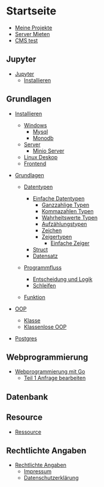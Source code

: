 # Startseite

- [Meine Projekte](./MeineProjekt.md)
- [Server Mieten](./Server_Mieten.md)
- [CMS test](./cms.md)

## Jupyter
- [Jupyter]()
  - [Installieren](./Juypther/Installieren.md)

## Grundlagen 

- [Installieren]()
  - [Windows](./Installieren/Windows.md)
    - [Mysql](./Installieren/Windows/Mysql.md)
    - [Monodb](./Installieren/Windows/Monodb.md)
  - [Server](./Installieren/Server.md)
    - [Minio Server](./Installieren/MinioServer.md)
  - [Linux Deskop](./Installieren/LinuxDeskop.md)
  - [Frontend](./Installieren/Frontend.md)

- [Grundlagen]()
  - [Datentypen](./Grundlagen/Datentypen.md)
    - [Einfache Datentypen](./Grundlagen/EinfacheDatentypen/EinfacheDatentypen.md)
       - [Ganzzahlige Typen](./Grundlagen/EinfacheDatentypen/GanzzahligeTypen.md)
       - [Kommazahlen Typen](./Grundlagen/EinfacheDatentypen/KommazahlenType.md)
       - [Wahrheitswerte Typen](./Grundlagen/EinfacheDatentypen/wahrheitswertetypen.md)
       - [Aufzählungstypen](./Grundlagen/EinfacheDatentypen/Aufzaehlungstypen.md)
       - [Zeichen](./Grundlagen/EinfacheDatentypen/zeichen.md)
      - [Zeigertypen](./Grundlagen/Zeigertypen.md)
        - [Einfache Zeiger](./Grundlagen/Zeiger/EinfacheZeiger.md)
     - [Struct](./Grundlagen/struct/struct.md)
     - [Datensatz](./Grundlagen/Datensatz.md)
    
  - [Programmfluss]()
    - [Entscheidung und Logik](./Grundlagen/Programmfluss/Entscheidung_und_Logik.md)
    - [Schleifen]()
    
  - [Funktion]()
  
- [OOP]()
   - [Klasse]()
   - [Klassenlose OOP]()
  
- [Postgres]()

## Webprogrammierung

- [Webprogrammierung mit Go](./WebprogrannierungGo/Grundlagen.md)
   - [Teil 1 Anfrage bearbeiten](./WebprogrannierungGo/Teil1Anfragenbearbeiten.md)

## Datenbank 
## Resource

- [Ressource](./Ressource.md)

## Rechtlichte Angaben
- [Rechtlichte Angaben]()
  - [Impressum](./Impressum.md)
  - [Datenschutzerklärung](./Datenschutzerklärung.md)
